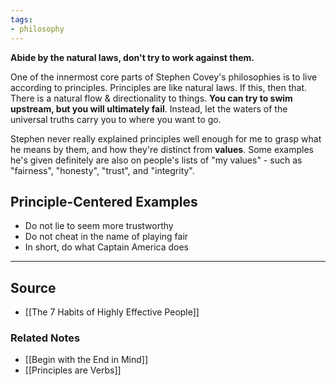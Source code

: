 ```yaml
---
tags:
- philosophy
---
```

**Abide by the natural laws, don't try to work against them.**

One of the innermost core parts of Stephen Covey's philosophies is to live according to principles. Principles are like natural laws. If this, then that. There is a natural flow & directionality to things. **You can try to swim upstream, but you will ultimately fail**. Instead, let the waters of the universal truths carry you to where you want to go.

Stephen never really explained principles well enough for me to grasp what he means by them, and how they're distinct from **values**. Some examples he's given definitely are also on people's lists of "my values" - such as "fairness", "honesty", "trust", and "integrity".

## Principle-Centered Examples

- Do not lie to seem more trustworthy
- Do not cheat in the name of playing fair
- In short, do what Captain America does

---

## Source
- [[The 7 Habits of Highly Effective People]]

### Related Notes
- [[Begin with the End in Mind]]
- [[Principles are Verbs]]